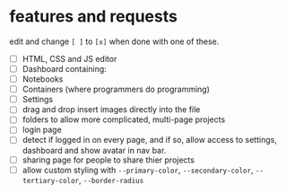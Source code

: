# features and requests
edit and change `[ ]` to `[x]` when done with one of these.

 - [ ]  HTML, CSS and JS editor
 - [ ]  Dashboard containing:
   - [ ]  Notebooks
   - [ ]  Containers (where programmers do programming)
 - [ ]  Settings
 - [ ]  drag and drop insert images directly into the file
 - [ ]  folders to allow more complicated, multi-page projects
 - [ ]  login page
 - [ ]  detect if logged in on every page, and if so, allow access to settings, dashboard and show avatar in nav bar.
 - [ ]  sharing page for people to share thier projects
 - [ ]  allow custom styling with `--primary-color`, `--secondary-color`, `--tertiary-color`, `--border-radius`